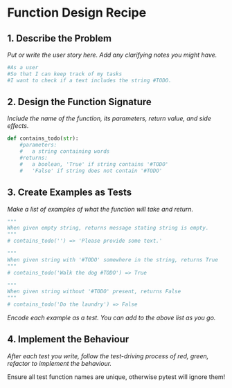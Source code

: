 # Function Design Recipe

## 1. Describe the Problem

_Put or write the user story here. Add any clarifying notes you might have._

``` python
#As a user
#So that I can keep track of my tasks
#I want to check if a text includes the string #TODO.
```

## 2. Design the Function Signature

_Include the name of the function, its parameters, return value, and side effects._

``` python
def contains_todo(str):
    #parameters:
    #   a string containing words
    #returns:
    #   a boolean, 'True' if string contains '#TODO'
    #   'False' if string does not contain '#TODO'
```

## 3. Create Examples as Tests

_Make a list of examples of what the function will take and return._

``` python
"""
When given empty string, returns message stating string is empty.
"""
# contains_todo('') => 'Please provide some text.'

"""
When given string with '#TODO' somewhere in the string, returns True
"""
# contains_todo('Walk the dog #TODO') => True

"""
When given string without '#TODO' present, returns False
"""
# contains_todo('Do the laundry') => False


```

_Encode each example as a test. You can add to the above list as you go._

## 4. Implement the Behaviour

_After each test you write, follow the test-driving process of red, green, refactor to implement the behaviour._

Ensure all test function names are unique, otherwise pytest will ignore them!
